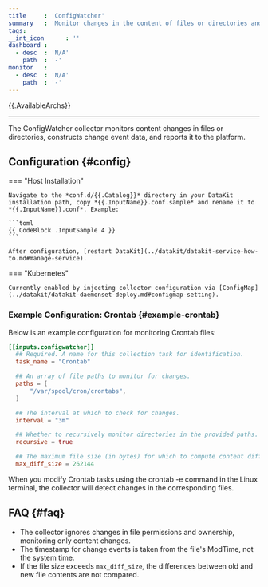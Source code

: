 ```yaml
---
title     : 'ConfigWatcher'
summary   : 'Monitor changes in the content of files or directories and report event data'
tags:
__int_icon      : ''
dashboard :
  - desc  : 'N/A'
    path  : '-'
monitor   :
  - desc  : 'N/A'
    path  : '-'
---
```


{{.AvailableArchs}}

---

The ConfigWatcher collector monitors content changes in files or directories, constructs change event data, and reports it to the platform.

## Configuration {#config}

<!-- markdownlint-disable MD046 -->
=== "Host Installation"

    Navigate to the *conf.d/{{.Catalog}}* directory in your DataKit installation path, copy *{{.InputName}}.conf.sample* and rename it to *{{.InputName}}.conf*. Example:

    ```toml
    {{ CodeBlock .InputSample 4 }}
    ```

    After configuration, [restart DataKit](../datakit/datakit-service-how-to.md#manage-service).

=== "Kubernetes"

    Currently enabled by injecting collector configuration via [ConfigMap](../datakit/datakit-daemonset-deploy.md#configmap-setting).

<!-- markdownlint-enable -->

### Example Configuration: Crontab {#example-crontab}

Below is an example configuration for monitoring Crontab files:

```toml
[[inputs.configwatcher]]
  ## Required. A name for this collection task for identification.
  task_name = "Crontab"

  ## An array of file paths to monitor for changes.
  paths = [
      "/var/spool/cron/crontabs",
  ]

  ## The interval at which to check for changes.
  interval = "3m"

  ## Whether to recursively monitor directories in the provided paths.
  recursive = true

  ## The maximum file size (in bytes) for which to compute content diffs, default is 256KiB.
  max_diff_size = 262144
```

When you modify Crontab tasks using the crontab -e command in the Linux terminal, the collector will detect changes in the corresponding files.

## FAQ {#faq}

- The collector ignores changes in file permissions and ownership, monitoring only content changes.
- The timestamp for change events is taken from the file's ModTime, not the system time.
- If the file size exceeds `max_diff_size`, the differences between old and new file contents are not compared.

